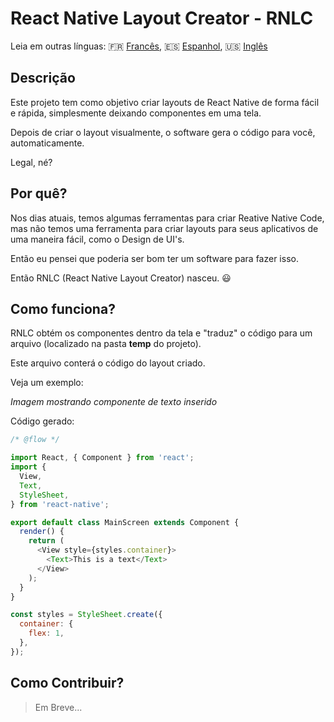 # React Native Layout Creator - RNLC

Leia em outras línguas: :fr: [Francês](), :es: [Espanhol](), :us: [Inglês](https://github.com/Dssdiego/ReactNativeLayoutCreator)

## Descrição

Este projeto tem como objetivo criar layouts de React Native de forma fácil e rápida, simplesmente deixando componentes em uma tela.

Depois de criar o layout visualmente, o software gera o código para você, automaticamente.

Legal, né?

## Por quê?

Nos dias atuais, temos algumas ferramentas para criar Reative Native Code, mas não temos uma ferramenta para criar layouts para seus aplicativos de uma maneira fácil, como o Design de UI's.

Então eu pensei que poderia ser bom ter um software para fazer isso.

Então RNLC (React Native Layout Creator) nasceu. :smiley:

## Como funciona?

RNLC obtém os componentes dentro da tela e "traduz" o código para um arquivo (localizado na pasta **temp** do projeto).

Este arquivo conterá o código do layout criado.

Veja um exemplo:

*Imagem mostrando componente de texto inserido*

Código gerado:

```javascript
/* @flow */

import React, { Component } from 'react';
import {
  View,
  Text,
  StyleSheet,
} from 'react-native';

export default class MainScreen extends Component {
  render() {
    return (
      <View style={styles.container}>
        <Text>This is a text</Text>
      </View>
    );
  }
}

const styles = StyleSheet.create({
  container: {
    flex: 1,
  },
});
```

## Como Contribuir?

> Em Breve...
